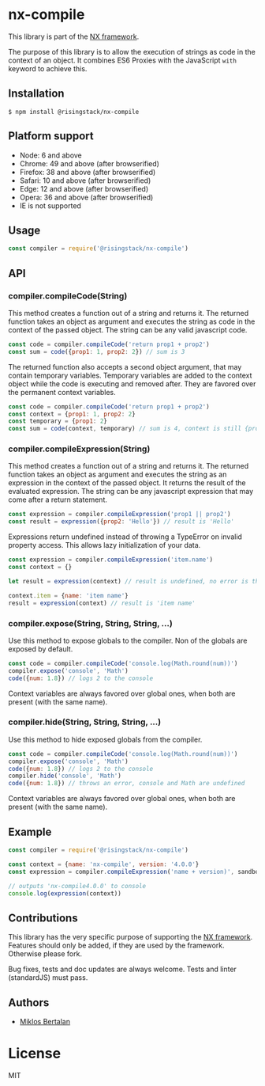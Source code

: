 # nx-compile

This library is part of the [NX framework](http://nx-framework.com).

The purpose of this library is to allow the execution of strings as code in the
context of an object. It combines ES6 Proxies with the JavaScript `with` keyword to achieve this.

## Installation

```
$ npm install @risingstack/nx-compile
```

## Platform support

- Node: 6 and above
- Chrome: 49 and above (after browserified)
- Firefox: 38 and above (after browserified)
- Safari: 10 and above (after browserified)
- Edge: 12 and above (after browserified)
- Opera: 36 and above (after browserified)
- IE is not supported

## Usage

```js
const compiler = require('@risingstack/nx-compile')
```

## API

### compiler.compileCode(String)

This method creates a function out of a string and returns it. The returned function takes
an object as argument and executes the string as code in the context of the passed object.
The string can be any valid javascript code.

```js
const code = compiler.compileCode('return prop1 + prop2')
const sum = code({prop1: 1, prop2: 2}) // sum is 3
```

The returned function also accepts a second object argument, that may contain temporary variables.
Temporary variables are added to the context object while the code is executing and removed after.
They are favored over the permanent context variables.

```js
const code = compiler.compileCode('return prop1 + prop2')
const context = {prop1: 1, prop2: 2}
const temporary = {prop1: 2}
const sum = code(context, temporary) // sum is 4, context is still {prop1: 1, prop2: 2}
```

### compiler.compileExpression(String)

This method creates a function out of a string and returns it. The returned function takes
an object as argument and executes the string as an expression in the context of the passed object.
It returns the result of the evaluated expression. The string can be any javascript expression
that may come after a return statement.

```js
const expression = compiler.compileExpression('prop1 || prop2')
const result = expression({prop2: 'Hello'}) // result is 'Hello'
```

Expressions return undefined instead of throwing a TypeError on invalid property access.
This allows lazy initialization of your data.

```js
const expression = compiler.compileExpression('item.name')
const context = {}

let result = expression(context) // result is undefined, no error is thrown

context.item = {name: 'item name'}
result = expression(context) // result is 'item name'
```

### compiler.expose(String, String, String, ...)

Use this method to expose globals to the compiler. Non of the globals are exposed by default.

```js
const code = compiler.compileCode('console.log(Math.round(num))')
compiler.expose('console', 'Math')
code({num: 1.8}) // logs 2 to the console
```

Context variables are always favored over global ones, when both are present (with the same name).

### compiler.hide(String, String, String, ...)

Use this method to hide exposed globals from the compiler.

```js
const code = compiler.compileCode('console.log(Math.round(num))')
compiler.expose('console', 'Math')
code({num: 1.8}) // logs 2 to the console
compiler.hide('console', 'Math')
code({num: 1.8}) // throws an error, console and Math are undefined
```

Context variables are always favored over global ones, when both are present (with the same name).

## Example

```js
const compiler = require('@risingstack/nx-compile')

const context = {name: 'nx-compile', version: '4.0.0'}
const expression = compiler.compileExpression('name + version)', sandbox)

// outputs 'nx-compile4.0.0' to console
console.log(expression(context))
```

## Contributions

This library has the very specific purpose of supporting the
[NX framework](https://github.com/RisingStack/nx-framework).
Features should only be added, if they are used by the framework. Otherwise please fork.

Bug fixes, tests and doc updates are always welcome.
Tests and linter (standardJS) must pass.

## Authors

  - [Miklos Bertalan](https://github.com/solkimicreb)

# License

  MIT

